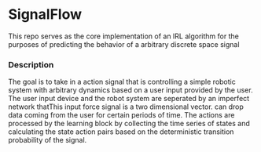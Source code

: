 # SignalFlow
This repo serves as the core implementation of an IRL algorithm for the purposes of predicting the behavior of a arbitrary discrete space signal

### Description
The goal is to take in a action signal that is controlling a simple robotic system with arbitrary dynamics based on
a user input provided by the user. The user input device and the robot system are seperated by an imperfect network thatThis input force signal is a two dimensional vector. 
can drop data coming from the user for certain periods of time.
The actions are processed by the learning block by collecting the time series of states and calculating the state action
pairs based on the deterministic transition probability of the signal.